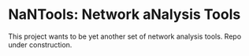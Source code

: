NaNTools: Network aNalysis Tools
================================

This project wants to be yet another set of network analysis tools. Repo under construction.